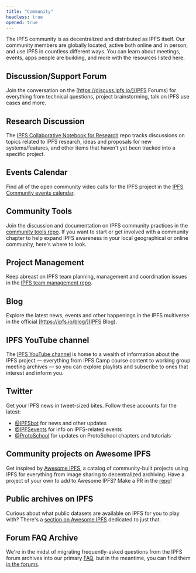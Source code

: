 ```yaml
---
title: "Community"
headless: true
opened: true
---
```


The IPFS community is as decentralized and distributed as IPFS itself. Our community members are globally located, active both online and in person, and use IPFS in countless different ways. You can learn about meetings, events, apps people are building, and more with the resources listed here.

## Discussion/Support Forum

Join the conversation on the [https://discuss.ipfs.io/](IPFS Forums) for everything from technical questions, project brainstorming, talk on IPFS use cases and more.

## Research Discussion

The [IPFS Collaborative Notebook for Research](https://github.com/ipfs/notes) repo tracks discussions on topics related to IPFS research, ideas and proposals for new systems/features, and other items that haven't yet been tracked into a specific project.

## Events Calendar

Find all of the open community video calls for the IPFS project in the [IPFS Community events calendar](https://calendar.google.com/calendar/embed?src=ipfs.io_eal36ugu5e75s207gfjcu0ae84@group.calendar.google.com).

## Community Tools

Join the discussion and documentation on IPFS community practices in the [community tools repo](https://github.com/ipfs/community/). If you want to start or get involved with a community chapter to help expand IPFS awareness in your local geographical or online community, here's where to look.

## Project Management

Keep abreast on IPFS team planning, management and coordination issues in the [IPFS team management repo](https://github.com/ipfs/team-mgmt).

## Blog

Explore the latest news, events and other happenings in the IPFS multiverse in the official [https://ipfs.io/blog/](IPFS Blog).

## IPFS YouTube channel

The [IPFS YouTube channel](https://www.youtube.com/channel/UCdjsUXJ3QawK4O5L1kqqsew) is home to a wealth of information about the IPFS project — everything from IPFS Camp course content to working group meeting archives — so you can explore playlists and subscribe to ones that interest and inform you.

## Twitter

Get your IPFS news in tweet-sized bites. Follow these accounts for the latest:

- [@IPFSbot](https://twitter.com/IPFSbot) for news and other updates
- [@IPFSevents](https://twitter.com/ipfsevents) for info on IPFS-related events
- [@ProtoSchool](https://twitter.com/protoschool) for updates on ProtoSchool chapters and tutorials

## Community projects on Awesome IPFS

Get inspired by [Awesome IPFS](https://awesome.ipfs.io/), a catalog of community-built projects using IPFS for everything from image sharing to decentralized archiving. Have a project of your own to add to Awesome IPFS? Make a PR in the [repo](https://github.com/ipfs/awesome-ipfs)!

## Public archives on IPFS

Curious about what public datasets are available on IPFS for you to play with? There's a [section on Awesome IPFS](https://awesome.ipfs.io/datasets/) dedicated to just that.

## Forum FAQ Archive

We're in the midst of migrating frequently-asked questions from the IPFS forum archives into our primary [FAQ](/introduction/faq/), but in the meantime, you can find them [in the forums](https://discuss.ipfs.io/c/help/Old-FAQ).
